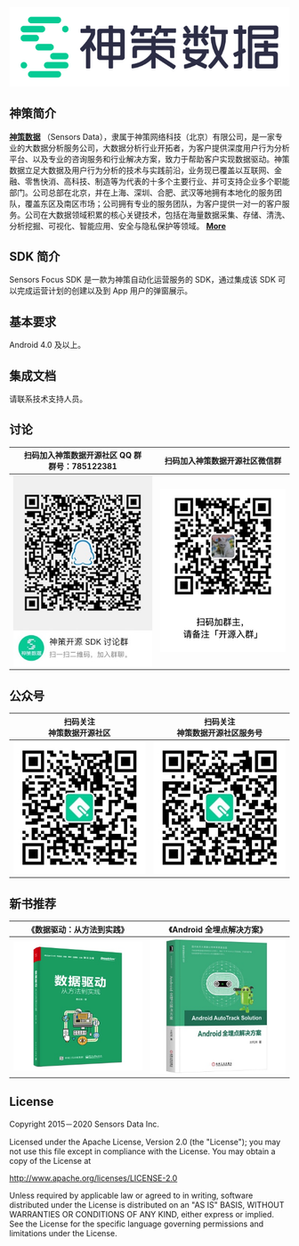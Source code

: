 ![logo](docs/logo.png)

## 神策简介

[**神策数据**](https://www.sensorsdata.cn/)
（Sensors Data），隶属于神策网络科技（北京）有限公司，是一家专业的大数据分析服务公司，大数据分析行业开拓者，为客户提供深度用户行为分析平台、以及专业的咨询服务和行业解决方案，致力于帮助客户实现数据驱动。神策数据立足大数据及用户行为分析的技术与实践前沿，业务现已覆盖以互联网、金融、零售快消、高科技、制造等为代表的十多个主要行业、并可支持企业多个职能部门。公司总部在北京，并在上海、深圳、合肥、武汉等地拥有本地化的服务团队，覆盖东区及南区市场；公司拥有专业的服务团队，为客户提供一对一的客户服务。公司在大数据领域积累的核心关键技术，包括在海量数据采集、存储、清洗、分析挖掘、可视化、智能应用、安全与隐私保护等领域。 [**More**](https://www.sensorsdata.cn/about/aboutus.html)


## SDK 简介

Sensors Focus SDK 是一款为神策自动化运营服务的 SDK，通过集成该 SDK 可以完成运营计划的创建以及到 App 用户的弹窗展示。

## 基本要求
Android 4.0 及以上。

## 集成文档

请联系技术支持人员。

## 讨论

| 扫码加入神策数据开源社区 QQ 群<br>群号：785122381 | 扫码加入神策数据开源社区微信群 |
| ------ | ------ |
|![ QQ 讨论群](https://raw.githubusercontent.com/richardhxy/OpensourceQRCode/master/docs/qrCode_for_qq.jpg) | ![ 微信讨论群 ](https://raw.githubusercontent.com/richardhxy/OpensourceQRCode/master/docs/qrcode_for_wechat.JPG) |

## 公众号

| 扫码关注<br>神策数据开源社区 | 扫码关注<br>神策数据开源社区服务号 |
| ------ | ------ |
|![ 微信订阅号 ](https://raw.githubusercontent.com/richardhxy/OpensourceQRCode/master/docs/qrcode_for_wechat_subscription_account.jpg) | ![ 微信服务号 ](https://raw.githubusercontent.com/richardhxy/OpensourceQRCode/master/docs/qrcode_for_wechat_service_account.jpg) |

## 新书推荐

| 《数据驱动：从方法到实践》 | 《Android 全埋点解决方案》 |
| ------ | ------ |
| [![《数据驱动：从方法到实践》](docs/data_driven_book.jpg)](https://union-click.jd.com/jdc?e=&p=AyIGZRprFQEQBFYZWBYyVlgNRQQlW1dCFFlQCxxKQgFHREkdSVJKSQVJHFRXFk9FUlpGQUpLCVBaTFhbXQtWVmpSWRtYFwERBVYYa2FKZx0XchgUYnYEA0wjXgtAREt6JFMOHjdUK1sUAxIDUBxdHQQiN1Uca0NsEgZUGloUBxICVitaJQIWDlYcWBUGFQNVH1slBRIOZUcFSVx8QR5QayUyETdlK1slASJFO0lbRwtCAVEYDhUBEQIGGl0cVUYDVEwMFQYaAVFIC0dRIgVUGl8c) | [![《Android 全埋点解决方案》](docs/android_autotrack_book.jpg)](https://u.jd.com/2JFaeG) |


## License

Copyright 2015－2020 Sensors Data Inc.

Licensed under the Apache License, Version 2.0 (the "License");
you may not use this file except in compliance with the License.
You may obtain a copy of the License at

http://www.apache.org/licenses/LICENSE-2.0

Unless required by applicable law or agreed to in writing, software
distributed under the License is distributed on an "AS IS" BASIS,
WITHOUT WARRANTIES OR CONDITIONS OF ANY KIND, either express or implied.
See the License for the specific language governing permissions and
limitations under the License.
